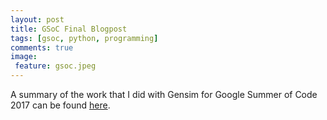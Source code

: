 ```yaml
---
layout: post
title: GSoC Final Blogpost
tags: [gsoc, python, programming]
comments: true
image:
 feature: gsoc.jpeg
---
```


A summary of the work that I did with Gensim for Google Summer of Code 2017 can be found [here](https://rare-technologies.com/chinmayas-gsoc-2017-summary-integration-with-sklearn-keras-and-implementing-fasttext/).
